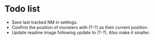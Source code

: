 # Todo list

* Save last tracked NM in settings.
* Confirm the position of monsters with (?-?) as their current position.
* Update readme image following update to (?-?). Also make it smaller.
